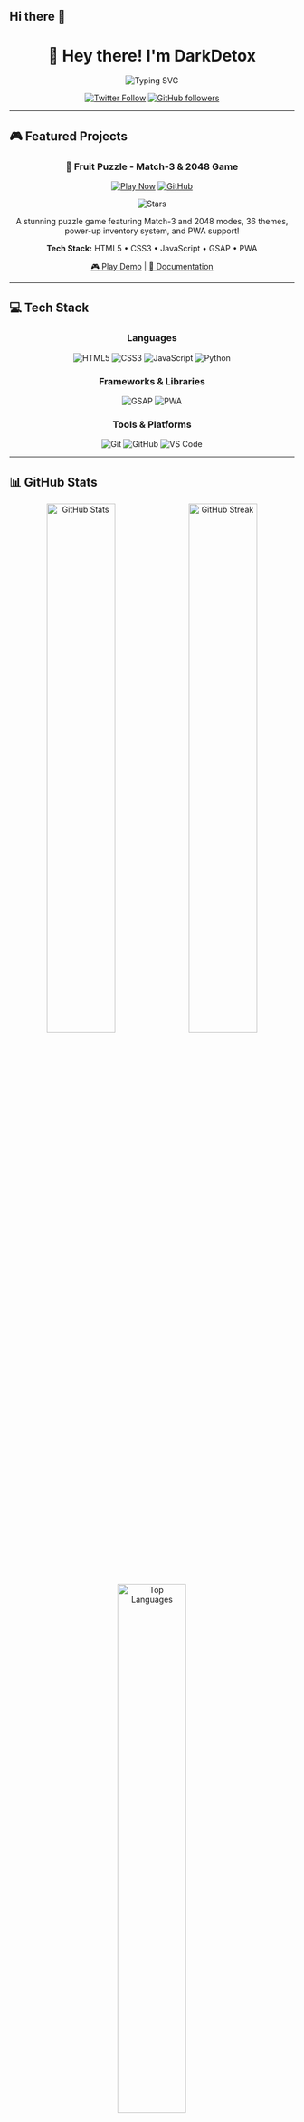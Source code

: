 ## Hi there 👋
<div align="center">

# 👋 Hey there! I'm DarkDetox

<img src="https://readme-typing-svg.demolab.com?font=Fira+Code&size=28&duration=3000&pause=1000&color=FF6B6B&center=true&vCenter=true&width=600&lines=Game+Developer+%F0%9F%8E%AE;Web+Developer+%F0%9F%92%BB;BOT+Developer+%F0%9F%9A%80;Open+Source+Enthusiast+%E2%AD%90;Always+Learning+%F0%9F%9A%80" alt="Typing SVG" />

<br>

[![Twitter Follow](https://img.shields.io/twitter/follow/TheDevilxyz?style=social)](https://twitter.com/TheDevilxyz)
[![GitHub followers](https://img.shields.io/github/followers/DarkDetox?style=social)](https://github.com/DarkDetox)

</div>

---

## 🎮 Featured Projects

<div align="center">

### 🍎 Fruit Puzzle - Match-3 & 2048 Game

[![Play Now](https://img.shields.io/badge/🎮_PLAY_NOW-4CAF50?style=for-the-badge&labelColor=000000)](https://darkdetox.github.io/FruitPuzzle/)
[![GitHub](https://img.shields.io/badge/View_Code-181717?style=for-the-badge&logo=github&logoColor=white)](https://github.com/DarkDetox/FruitPuzzle)

<img src="https://img.shields.io/github/stars/DarkDetox/FruitPuzzle?style=social" alt="Stars">

A stunning puzzle game featuring Match-3 and 2048 modes, 36 themes, power-up inventory system, and PWA support!

**Tech Stack:** HTML5 • CSS3 • JavaScript • GSAP • PWA

[🎮 Play Demo](https://darkdetox.github.io/FruitPuzzle/) | [📖 Documentation](https://github.com/DarkDetox/FruitPuzzle#readme)

</div>

---

## 💻 Tech Stack

<div align="center">

### Languages
![HTML5](https://img.shields.io/badge/HTML5-E34F26?style=for-the-badge&logo=html5&logoColor=white)
![CSS3](https://img.shields.io/badge/CSS3-1572B6?style=for-the-badge&logo=css3&logoColor=white)
![JavaScript](https://img.shields.io/badge/JavaScript-F7DF1E?style=for-the-badge&logo=javascript&logoColor=black)
![Python](https://img.shields.io/badge/Python-3776AB?style=for-the-badge&logo=python&logoColor=white)

### Frameworks & Libraries
![GSAP](https://img.shields.io/badge/GSAP-88CE02?style=for-the-badge&logo=greensock&logoColor=white)
![PWA](https://img.shields.io/badge/PWA-5A0FC8?style=for-the-badge&logo=pwa&logoColor=white)

### Tools & Platforms
![Git](https://img.shields.io/badge/Git-F05032?style=for-the-badge&logo=git&logoColor=white)
![GitHub](https://img.shields.io/badge/GitHub-181717?style=for-the-badge&logo=github&logoColor=white)
![VS Code](https://img.shields.io/badge/VS_Code-007ACC?style=for-the-badge&logo=visualstudiocode&logoColor=white)

</div>

---

## 📊 GitHub Stats

<div align="center">

<img width="49%" src="https://github-readme-stats.vercel.app/api?username=DarkDetox&show_icons=true&theme=radical&hide_border=true&bg_color=0D1117&title_color=FF6B6B&icon_color=FF6B6B&text_color=FFFFFF" alt="GitHub Stats">

<img width="49%" src="https://github-readme-streak-stats.herokuapp.com?user=DarkDetox&theme=radical&hide_border=true&background=0D1117&ring=FF6B6B&fire=FF6B6B&currStreakLabel=FF6B6B" alt="GitHub Streak">

<img width="49%" src="https://github-readme-stats.vercel.app/api/top-langs/?username=DarkDetox&layout=compact&theme=radical&hide_border=true&bg_color=0D1117&title_color=FF6B6B&text_color=FFFFFF" alt="Top Languages">

</div>

---

## 🏆 GitHub Trophies

<div align="center">

[![Trophy](https://github-profile-trophy.vercel.app/?username=DarkDetox&theme=radical&no-frame=true&no-bg=true&row=1&column=7)](https://github.com/ryo-ma/github-profile-trophy)

</div>

---

## 🎯 Current Focus

- 🎮 Building interactive web games
- 🚀 Learning advanced JavaScript & PWA development
- 💡 Contributing to open-source projects
- 🌟 Creating beautiful UI/UX experiences

---

## 📫 Connect With Me

<div align="center">

<table>
<tr>
<td align="center" width="200">
<a href="https://github.com/DarkDetox">
<img src="https://img.shields.io/badge/GitHub-181717?style=for-the-badge&logo=github&logoColor=white" alt="GitHub">
</a>
<br>
<b>DarkDetox</b>
</td>
<td align="center" width="200">
<a href="https://x.com/@TheDevilxyz">
<img src="https://img.shields.io/badge/X-black.svg?logo=X&logoColor=white">
</a>
<br>
<b>@TheDevilxyz</b>
</td>
<td align="center" width="200">
<a href="https://t.me/DarkDexo">
<img src="https://img.shields.io/badge/Telegram-26A5E4?style=for-the-badge&logo=telegram&logoColor=white" alt="Telegram">
</a>
<br>
<b>@DarkDexo</b>
</td>
</tr>
<tr>
<td align="center" width="200">
<a href="mailto:darkdetox05@gmail.com">
<img src="https://img.shields.io/badge/Email-EA4335?style=for-the-badge&logo=gmail&logoColor=white" alt="Email">
</a>
<br>
<b>darkdetox05@gmail.com</b>
</td>
<td align="center" width="200">
<a href="https://discord.com/users/darkdexo">
<img src="https://img.shields.io/badge/Discord-5865F2?style=for-the-badge&logo=discord&logoColor=white" alt="Discord">
</a>
<br>
<b>darkdexo</b>
</td>
<td align="center" width="200">
<a href="https://darkdetox.github.io/FruitPuzzle/">
<img src="https://img.shields.io/badge/Portfolio-FF6B6B?style=for-the-badge&logo=googlechrome&logoColor=white" alt="Portfolio">
</a>
<br>
<b>My Projects</b>
</td>
</tr>
</table>

### 💬 Feel free to reach out!

[![GitHub](https://img.shields.io/badge/GitHub-DarkDetox-181717?style=flat-square&logo=github)](https://github.com/DarkDetox)
[![Twitter](https://img.shields.io/badge/Twitter-@TheDevilxyz-1DA1F2?style=flat-square&logo=twitter)](https://twitter.com/TheDevilxyz)
[![Telegram](https://img.shields.io/badge/Telegram-@DarkDexo-26A5E4?style=flat-square&logo=telegram)](https://t.me/DarkDexo)
[![Discord](https://img.shields.io/badge/Discord-darkdexo-5865F2?style=flat-square&logo=discord)](https://discord.com/users/darkdexo)
[![Email](https://img.shields.io/badge/Email-darkdetox05@gmail.com-EA4335?style=flat-square&logo=gmail)](mailto:darkdetox05@gmail.com)

</div>

---

## 💡 Fun Facts

- 🎮 I love creating puzzle games
- 🌈 Obsessed with beautiful gradients and glassmorphism
- ⚡ 36 themes in one project? Challenge accepted!
- 🎯 Always looking for the next coding challenge
- 💻 Available for collaboration on interesting projects

---

## 📈 Activity Graph

<div align="center">

[![DarkDetox's github activity graph](https://github-readme-activity-graph.vercel.app/graph?username=DarkDetox&theme=react-dark&hide_border=true&bg_color=0D1117&color=FF6B6B&line=FF6B6B&point=FFFFFF)](https://github.com/ashutosh00710/github-readme-activity-graph)

</div>

---

<div align="center">

### 🎮 Featured Game: Fruit Puzzle

<a href="https://darkdetox.github.io/fruitpuzzle/">
  <img src="https://img.shields.io/badge/PLAY_NOW-FF6B6B?style=for-the-badge&labelColor=000000" alt="Play Now" height="50">
</a>

<br><br>

**Thanks for visiting!** ⭐

<img src="https://komarev.com/ghpvc/?username=DarkDetox&color=FF6B6B&style=for-the-badge" alt="Profile Views">

</div>
